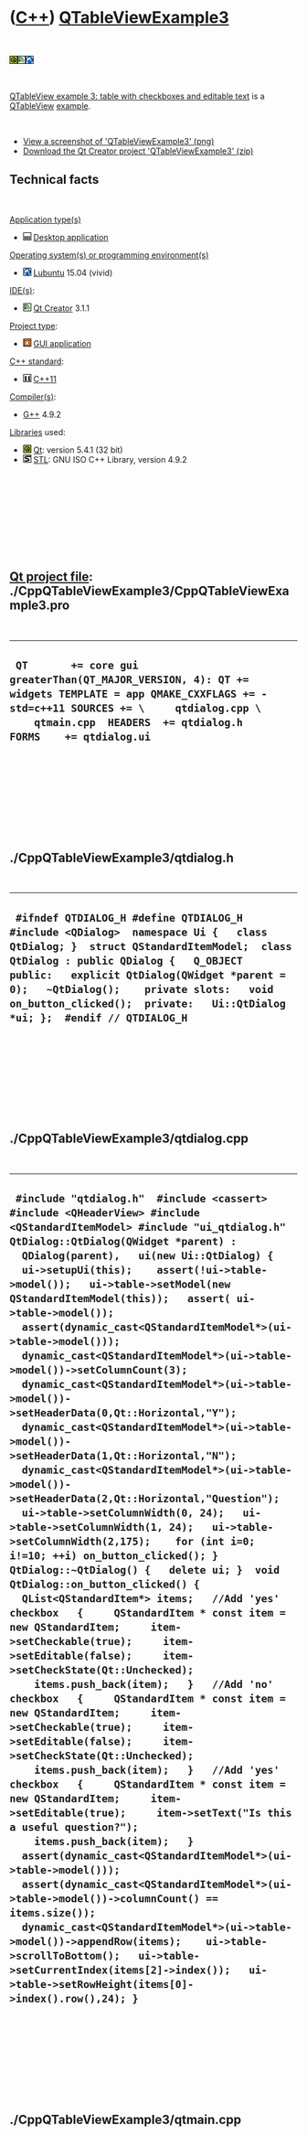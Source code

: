 
 

 

 

 

 

([C++](Cpp.md)) [QTableViewExample3](CppQTableViewExample3.md)
================================================================

 

![Qt](PicQt.png)![Qt
Creator](PicQtCreator.png)![Lubuntu](PicLubuntu.png)

 

[QTableView example 3: table with checkboxes and editable
text](CppQTableViewExample3.md) is a [QTableView](CppQTableView.md)
[example](CppExample.md).

 

-   [View a screenshot of
    'QTableViewExample3' (png)](CppQTableViewExample3.png)
-   [Download the Qt Creator project
    'QTableViewExample3' (zip)](CppQTableViewExample3.zip)

Technical facts
---------------

 

[Application type(s)](CppApplication.md)

-   ![Desktop](PicDesktop.png) [Desktop
    application](CppDesktopApplication.md)

[Operating system(s) or programming environment(s)](CppOs.md)

-   ![Lubuntu](PicLubuntu.png) [Lubuntu](CppLubuntu.md) 15.04 (vivid)

[IDE(s)](CppIde.md):

-   ![Qt Creator](PicQtCreator.png) [Qt Creator](CppQtCreator.md) 3.1.1

[Project type](CppQtProjectType.md):

-   ![GUI](PicGui.png) [GUI application](CppGuiApplication.md)

[C++ standard](CppStandard.md):

-   ![C++11](PicCpp11.png) [C++11](Cpp11.md)

[Compiler(s)](CppCompiler.md):

-   [G++](CppGpp.md) 4.9.2

[Libraries](CppLibrary.md) used:

-   ![Qt](PicQt.png) [Qt](CppQt.md): version 5.4.1 (32 bit)
-   ![STL](PicStl.png) [STL](CppStl.md): GNU ISO C++ Library, version
    4.9.2

 

 

 

 

 

[Qt project file](CppQtProjectFile.md): ./CppQTableViewExample3/CppQTableViewExample3.pro
------------------------------------------------------------------------------------------

 

  ---------------------------------------------------------------------------------------------------------------------------------------------------------------------------------------------------------------------
  ` QT       += core gui greaterThan(QT_MAJOR_VERSION, 4): QT += widgets TEMPLATE = app QMAKE_CXXFLAGS += -std=c++11 SOURCES += \     qtdialog.cpp \     qtmain.cpp  HEADERS  += qtdialog.h  FORMS    += qtdialog.ui`
  ---------------------------------------------------------------------------------------------------------------------------------------------------------------------------------------------------------------------

 

 

 

 

 

./CppQTableViewExample3/qtdialog.h
----------------------------------

 

  -----------------------------------------------------------------------------------------------------------------------------------------------------------------------------------------------------------------------------------------------------------------------------------------------------------------------------------------------------
  ` #ifndef QTDIALOG_H #define QTDIALOG_H  #include <QDialog>  namespace Ui {   class QtDialog; }  struct QStandardItemModel;  class QtDialog : public QDialog {   Q_OBJECT    public:   explicit QtDialog(QWidget *parent = 0);   ~QtDialog();    private slots:   void on_button_clicked();  private:   Ui::QtDialog *ui; };  #endif // QTDIALOG_H`
  -----------------------------------------------------------------------------------------------------------------------------------------------------------------------------------------------------------------------------------------------------------------------------------------------------------------------------------------------------

 

 

 

 

 

./CppQTableViewExample3/qtdialog.cpp
------------------------------------

 

  -------------------------------------------------------------------------------------------------------------------------------------------------------------------------------------------------------------------------------------------------------------------------------------------------------------------------------------------------------------------------------------------------------------------------------------------------------------------------------------------------------------------------------------------------------------------------------------------------------------------------------------------------------------------------------------------------------------------------------------------------------------------------------------------------------------------------------------------------------------------------------------------------------------------------------------------------------------------------------------------------------------------------------------------------------------------------------------------------------------------------------------------------------------------------------------------------------------------------------------------------------------------------------------------------------------------------------------------------------------------------------------------------------------------------------------------------------------------------------------------------------------------------------------------------------------------------------------------------------------------------------------------------------------------------------------------------------------------------------------------------------------------------------------------------------------------------------------------------------------------------------------------------------------------------------------------------------------------------------------------------------------------------------------------------------------------------------------------------------------
  ` #include "qtdialog.h"  #include <cassert>  #include <QHeaderView> #include <QStandardItemModel> #include "ui_qtdialog.h"  QtDialog::QtDialog(QWidget *parent) :   QDialog(parent),   ui(new Ui::QtDialog) {   ui->setupUi(this);    assert(!ui->table->model());   ui->table->setModel(new QStandardItemModel(this));   assert( ui->table->model());    assert(dynamic_cast<QStandardItemModel*>(ui->table->model()));   dynamic_cast<QStandardItemModel*>(ui->table->model())->setColumnCount(3);   dynamic_cast<QStandardItemModel*>(ui->table->model())->setHeaderData(0,Qt::Horizontal,"Y");   dynamic_cast<QStandardItemModel*>(ui->table->model())->setHeaderData(1,Qt::Horizontal,"N");   dynamic_cast<QStandardItemModel*>(ui->table->model())->setHeaderData(2,Qt::Horizontal,"Question");    ui->table->setColumnWidth(0, 24);   ui->table->setColumnWidth(1, 24);   ui->table->setColumnWidth(2,175);    for (int i=0; i!=10; ++i) on_button_clicked(); }  QtDialog::~QtDialog() {   delete ui; }  void QtDialog::on_button_clicked() {   QList<QStandardItem*> items;   //Add 'yes' checkbox   {     QStandardItem * const item = new QStandardItem;     item->setCheckable(true);     item->setEditable(false);     item->setCheckState(Qt::Unchecked);     items.push_back(item);   }   //Add 'no' checkbox   {     QStandardItem * const item = new QStandardItem;     item->setCheckable(true);     item->setEditable(false);     item->setCheckState(Qt::Unchecked);     items.push_back(item);   }   //Add 'yes' checkbox   {     QStandardItem * const item = new QStandardItem;     item->setEditable(true);     item->setText("Is this a useful question?");     items.push_back(item);   }    assert(dynamic_cast<QStandardItemModel*>(ui->table->model()));   assert(dynamic_cast<QStandardItemModel*>(ui->table->model())->columnCount() == items.size());    dynamic_cast<QStandardItemModel*>(ui->table->model())->appendRow(items);    ui->table->scrollToBottom();   ui->table->setCurrentIndex(items[2]->index());   ui->table->setRowHeight(items[0]->index().row(),24); }`
  -------------------------------------------------------------------------------------------------------------------------------------------------------------------------------------------------------------------------------------------------------------------------------------------------------------------------------------------------------------------------------------------------------------------------------------------------------------------------------------------------------------------------------------------------------------------------------------------------------------------------------------------------------------------------------------------------------------------------------------------------------------------------------------------------------------------------------------------------------------------------------------------------------------------------------------------------------------------------------------------------------------------------------------------------------------------------------------------------------------------------------------------------------------------------------------------------------------------------------------------------------------------------------------------------------------------------------------------------------------------------------------------------------------------------------------------------------------------------------------------------------------------------------------------------------------------------------------------------------------------------------------------------------------------------------------------------------------------------------------------------------------------------------------------------------------------------------------------------------------------------------------------------------------------------------------------------------------------------------------------------------------------------------------------------------------------------------------------------------------

 

 

 

 

 

./CppQTableViewExample3/qtmain.cpp
----------------------------------

 

  -------------------------------------------------------------------------------------------------------------------------------------------------------------------
  ` #include <QApplication> #include "qtdialog.h"  int main(int argc, char *argv[]) {   QApplication a(argc, argv);   QtDialog w;   w.show();   return a.exec(); }`
  -------------------------------------------------------------------------------------------------------------------------------------------------------------------

 

 

 

 

 

 

This page has been created by the [tool](Tools.md)
[CodeToHtml](ToolCodeToHtml.md)
